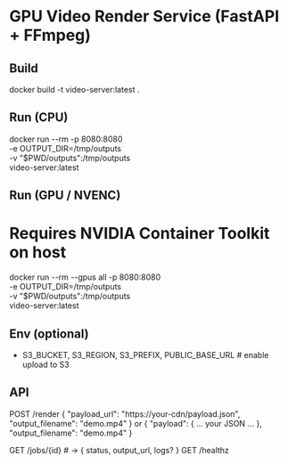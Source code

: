 # GPU Video Render Service (FastAPI + FFmpeg)

## Build
docker build -t video-server:latest .

## Run (CPU)
docker run --rm -p 8080:8080 \
  -e OUTPUT_DIR=/tmp/outputs \
  -v "$PWD/outputs":/tmp/outputs \
  video-server:latest

## Run (GPU / NVENC)
# Requires NVIDIA Container Toolkit on host
docker run --rm --gpus all -p 8080:8080 \
  -e OUTPUT_DIR=/tmp/outputs \
  -v "$PWD/outputs":/tmp/outputs \
  video-server:latest


## Env (optional)
- S3_BUCKET, S3_REGION, S3_PREFIX, PUBLIC_BASE_URL  # enable upload to S3

## API
POST /render
{
  "payload_url": "https://your-cdn/payload.json",
  "output_filename": "demo.mp4"
}
or
{
  "payload": { ... your JSON ... },
  "output_filename": "demo.mp4"
}

GET /jobs/{id}   # -> { status, output_url, logs? }
GET /healthz
